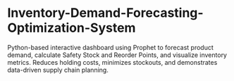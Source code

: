 # Inventory-Demand-Forecasting-Optimization-System
Python-based interactive dashboard using Prophet to forecast product demand, calculate Safety Stock and Reorder Points, and visualize inventory metrics. Reduces holding costs, minimizes stockouts, and demonstrates data-driven supply chain planning.
